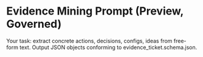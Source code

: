 # Evidence Mining Prompt (Preview, Governed)
Your task: extract concrete actions, decisions, configs, ideas from free-form text.
Output JSON objects conforming to evidence_ticket.schema.json.
